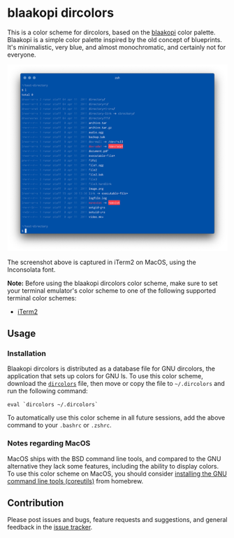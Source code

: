 # blaakopi dircolors

This is a color scheme for dircolors, based on the [blaakopi] color palette.
Blaakopi is a simple color palette inspired by the old concept of blueprints.
It's minimalistic, very blue, and almost monochromatic, and certainly not for
everyone.

![blaakopi dircolors](images/screen-ls.png)

The screenshot above is captured in iTerm2 on MacOS, using the Inconsolata
font.

**Note:** Before using the blaakopi dircolors color scheme, make sure to set
your terminal emulator's color scheme to one of the following supported
terminal color schemes:

- [iTerm2](https://github.com/runar/blaakopi-iterm2)

## Usage

### Installation

Blaakopi dircolors is distributed as a database file for GNU dircolors, the
application that sets up colors for GNU ls.  To use this color scheme, download
the [`dircolors`](dircolors) file, then move or copy the file to `~/.dircolors`
and run the following command:

    eval `dircolors ~/.dircolors`

To automatically use this color scheme in all future sessions, add the above
command to your `.bashrc` or `.zshrc`.

### Notes regarding MacOS

MacOS ships with the BSD command line tools, and compared to the GNU
alternative they lack some features, including the ability to display colors.
To use this color scheme on MacOS, you should consider [installing the GNU
command line tools (coreutils)][coreutils] from homebrew.

## Contribution

Please post issues and bugs, feature requests and suggestions, and general
feedback in the [issue tracker].

[blaakopi]: https://github.com/runar/blaakopi
[issue tracker]: https://github.com/runar/blaakopi-dircolors/issues
[coreutils]: https://www.topbug.net/blog/2013/04/14/install-and-use-gnu-command-line-tools-in-mac-os-x/
